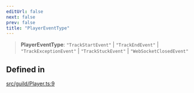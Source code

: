 ```yaml
---
editUrl: false
next: false
prev: false
title: "PlayerEventType"
---
```


> **PlayerEventType**: `"TrackStartEvent"` \| `"TrackEndEvent"` \| `"TrackExceptionEvent"` \| `"TrackStuckEvent"` \| `"WebSocketClosedEvent"`

## Defined in

[src/guild/Player.ts:9](https://github.com/shipgirlproject/shoukaku/blob/f3e4f8953c070c0cdfec493d072e6a22e3555895/src/guild/Player.ts#L9)
